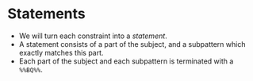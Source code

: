 # Statements

<!-- %% svg-grid: none      -->
<!-- %% hide                -->
<!-- %% post_process_macros: 1 -->

* We will turn each constraint into a *statement*.
* A statement consists of a part of the subject, and a subpattern
  which exactly matches this part.
* Each part of the subject and each subpattern is terminated
  with a <code>%%BQ%%</code>.
